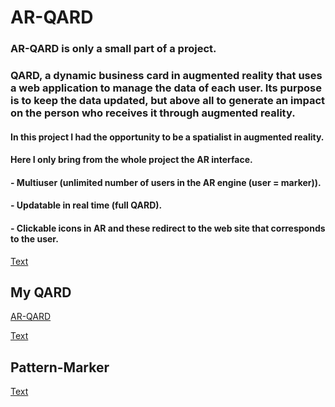 # AR-QARD

### AR-QARD is only a small part of a project.

### QARD, a dynamic business card in augmented reality that uses a web application to manage the data of each user. Its purpose is to keep the data updated, but above all to generate an impact on the person who receives it through augmented reality.

#### In this project I had the opportunity to be a spatialist in augmented reality.
#### Here I only bring from the whole project the AR interface.

#### - Multiuser (unlimited number of users in the AR engine (user = marker)).
#### - Updatable in real time (full QARD).
#### - Clickable icons in AR and these redirect to the web site that corresponds to the user.

[Text](/resources/models/QARD.mp4)

## My QARD

[AR-QARD](https://rodrigomato00.github.io/AR-QARD/)

[Text](/resources/models/QR_AR-QARD.png)

## Pattern-Marker

[Text](/markersPng/pattern-Individual_Blocks-1.png)
